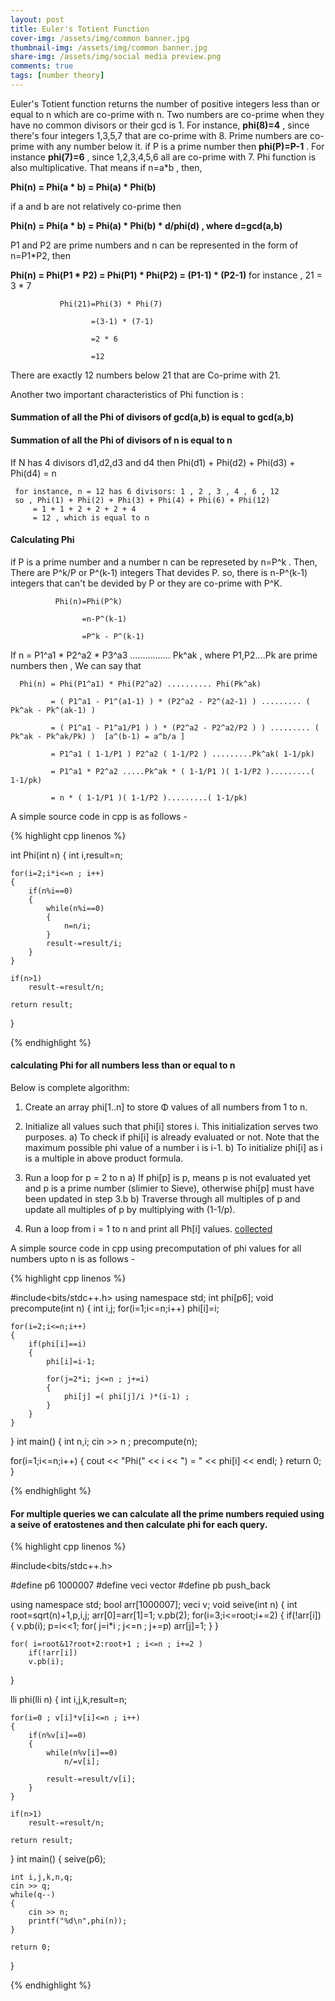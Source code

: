 ```yaml
---
layout: post
title: Euler's Totient Function
cover-img: /assets/img/common banner.jpg
thumbnail-img: /assets/img/common banner.jpg
share-img: /assets/img/social media preview.png
comments: true
tags: [number theory]
---
```

<!-- Google Tag Manager (noscript) -->
<noscript><iframe src="https://www.googletagmanager.com/ns.html?id=GTM-KZRMQJ3"
height="0" width="0" style="display:none;visibility:hidden"></iframe></noscript>
<!-- End Google Tag Manager (noscript) -->

Euler's Totient function returns the number of positive integers less than or equal to n which are co-prime with n. Two numbers are co-prime when they have no common divisors or their gcd is 1. For instance, 
 **phi(8)=4** , since there's four integers 1,3,5,7 that are co-prime with 8. Prime numbers are co-prime with any number below it. if P is a prime number then **phi(P)=P-1** . For instance **phi(7)=6** , since 1,2,3,4,5,6 all are co-prime with 7. 
 Phi function is also multiplicative. That means if n=a*b , then,

**Phi(n) = Phi(a * b) = Phi(a) * Phi(b)**

if a and b are not relatively co-prime then

**Phi(n) = Phi(a * b) = Phi(a) * Phi(b) * d/phi(d) , where d=gcd(a,b)**

P1 and P2 are prime numbers and n can be represented in the form of n=P1*P2, then

**Phi(n) = Phi(P1 * P2) = Phi(P1) * Phi(P2) = (P1-1) * (P2-1)**
for instance , 21 = 3 * 7

               Phi(21)=Phi(3) * Phi(7)
               
                      =(3-1) * (7-1)
                      
                      =2 * 6
                      
                      =12
                      
There are exactly 12 numbers below 21 that are Co-prime with 21.

Another two important characteristics of Phi function is :
#### Summation of all the Phi of divisors of gcd(a,b) is equal to gcd(a,b)
#### Summation of all the Phi of divisors of n is equal to n

If N has 4 divisors d1,d2,d3 and d4 then
Phi(d1) + Phi(d2) + Phi(d3) + Phi(d4) = n

     for instance, n = 12 has 6 divisors: 1 , 2 , 3 , 4 , 6 , 12
     so , Phi(1) + Phi(2) + Phi(3) + Phi(4) + Phi(6) + Phi(12)
         = 1 + 1 + 2 + 2 + 2 + 4
         = 12 , which is equal to n
         
#### Calculating Phi
if P is a prime number and a number n can be represeted by n=P^k . Then, There are P^k/P or P^(k-1) integers That devides P. so, there is n-P^(k-1) integers that can't be devided by P or they are co-prime with P^K.


              Phi(n)=Phi(P^k)
              
                    =n-P^(k-1)
                    
                    =P^k - P^(k-1)
                   
If  n = P1^a1 * P2^a2 * P3^a3 ................ Pk^ak , where P1,P2....Pk are prime numbers then , We can say that

      Phi(n) = Phi(P1^a1) * Phi(P2^a2) .......... Phi(Pk^ak)
      
             = ( P1^a1 - P1^(a1-1) ) * (P2^a2 - P2^(a2-1) ) ......... ( Pk^ak - Pk^(ak-1) )
             
             = ( P1^a1 - P1^a1/P1 ) ) * (P2^a2 - P2^a2/P2 ) ) ......... ( Pk^ak - Pk^ak/Pk) )  [a^(b-1) = a^b/a ]
             
             = P1^a1 ( 1-1/P1 ) P2^a2 ( 1-1/P2 ) .........Pk^ak( 1-1/pk)
             
             = P1^a1 * P2^a2 .....Pk^ak * ( 1-1/P1 )( 1-1/P2 ).........( 1-1/pk)
             
             = n * ( 1-1/P1 )( 1-1/P2 ).........( 1-1/pk)

A simple source code in cpp is as follows -

{% highlight cpp linenos %}

int Phi(int n)
{
    int i,result=n;

    for(i=2;i*i<=n ; i++)
    {
        if(n%i==0)
        {
            while(n%i==0)
            {
                n=n/i;
            }
            result-=result/i;
        }
    }

    if(n>1)
        result-=result/n;

    return result;
}

{% endhighlight %}

#### calculating Phi for all numbers less than or equal to n

Below is complete algorithm:

1) Create an array phi[1..n] to store Φ values of all numbers 
   from 1 to n.  

2) Initialize all values such that phi[i] stores i.  This
   initialization serves two purposes.
   a) To check if phi[i] is already evaluated or not. Note that
      the maximum possible phi value of a number i is i-1.
   b) To initialize phi[i] as i is a multiple in above product
      formula. 

3) Run a loop for p = 2 to n
    a) If phi[p] is p, means p is not evaluated yet and p is a 
       prime number (slimier to Sieve), otherwise phi[p] must 
       have been updated in step 3.b
    b) Traverse through all multiples of p and update all 
       multiples of p by multiplying with (1-1/p).

4) Run a loop from i = 1 to n and print all Ph[i] values.
[collected](https://www.geeksforgeeks.org/eulers-totient-function-for-all-numbers-smaller-than-or-equal-to-n/)

A simple source code in cpp using precomputation of phi values for all numbers upto n is as follows - 

{% highlight cpp linenos %}

#include<bits/stdc++.h>
using namespace std;
int phi[p6];
void precompute(int n)
{
    int i,j;
    for(i=1;i<=n;i++) phi[i]=i;

    for(i=2;i<=n;i++)
    {
        if(phi[i]==i)
        {
            phi[i]=i-1;

            for(j=2*i; j<=n ; j+=i)
            {
                phi[j] =( phi[j]/i )*(i-1) ;
            }
        }
    }
}
int main()
{
   int n,i;
   cin >> n ;
   precompute(n);

   for(i=1;i<=n;i++)
   {
       cout << "Phi(" << i << ") = " <<  phi[i] << endl;
   }
    return 0;
}

{% endhighlight %}


#### For multiple queries we can calculate all the prime numbers requied using a seive of eratostenes and then calculate phi for each query.

{% highlight cpp linenos %}

#include<bits/stdc++.h>

#define       p6                   1000007
#define       veci                 vector<int>
#define       pb                   push_back

using namespace std;
bool arr[1000007];
veci v;
void seive(int n)
{
    int root=sqrt(n)+1,p,i,j;
    arr[0]=arr[1]=1;
    v.pb(2);
    for(i=3;i<=root;i+=2)
    {
        if(!arr[i])
        {
            v.pb(i);
            p=i<<1;
            for( j=i*i ; j<=n ; j+=p)
                arr[j]=1;
        }
    }

    for( i=root&1?root+2:root+1 ; i<=n ; i+=2 )
        if(!arr[i])
        v.pb(i);
}

lli phi(lli n)
{
    int i,j,k,result=n;

    for(i=0 ; v[i]*v[i]<=n ; i++)
    {
        if(n%v[i]==0)
        {
            while(n%v[i]==0)
                n/=v[i];

            result-=result/v[i];
        }
    }

    if(n>1)
        result-=result/n;

    return result;
}
int main()
{
    seive(p6);

    int i,j,k,n,q;
    cin >> q;
    while(q--)
    {
        cin >> n;
        printf("%d\n",phi(n));
    }
 
    return 0;
} 

{% endhighlight %}                
